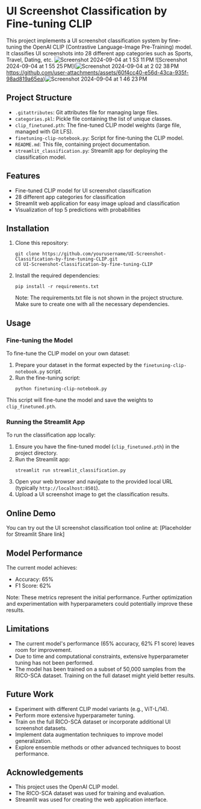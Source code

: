 # UI Screenshot Classification by Fine-tuning CLIP

This project implements a UI screenshot classification system by fine-tuning the OpenAI CLIP (Contrastive Language-Image Pre-Training) model. It classifies UI screenshots into 28 different app categories such as Sports, Travel, Dating, etc.
![Screenshot 2024-09-04 at 1 53 11 PM](https://github.com/user-attachments/assets/27fd5a3d-7600-4e41-bcc5-00686b467295)
![Screenshot 2024-09-04 at 1 55 25 PM](![Screenshot 2024-09-04 at 2 02 38 PM](https://github.com/user-attachments/assets/9c4a755a-0203-4d8d-80b0-99b66bcd2f4b)
https://github.com/user-attachments/assets/60f4cc40-e56d-43ca-935f-98ad819a65ea)![Screenshot 2024-09-04 at 1 46 23 PM](https://github.com/user-attachments/assets/44a24732-285f-4e65-925e-b4de40c7b32e)


## Project Structure

- `.gitattributes`: Git attributes file for managing large files.
- `categories.pkl`: Pickle file containing the list of unique classes.
- `clip_finetuned.pth`: The fine-tuned CLIP model weights (large file, managed with Git LFS).
- `finetuning-clip-notebook.py`: Script for fine-tuning the CLIP model.
- `README.md`: This file, containing project documentation.
- `streamlit_classification.py`: Streamlit app for deploying the classification model.

## Features


- Fine-tuned CLIP model for UI screenshot classification
- 28 different app categories for classification
- Streamlit web application for easy image upload and classification
- Visualization of top 5 predictions with probabilities

## Installation

1. Clone this repository:
   ```
   git clone https://github.com/yourusername/UI-Screenshot-Classification-by-fine-tuning-CLIP.git
   cd UI-Screenshot-Classification-by-fine-tuning-CLIP
   ```

2. Install the required dependencies:
   ```
   pip install -r requirements.txt
   ```

   Note: The requirements.txt file is not shown in the project structure. Make sure to create one with all the necessary dependencies.

## Usage

### Fine-tuning the Model

To fine-tune the CLIP model on your own dataset:

1. Prepare your dataset in the format expected by the `finetuning-clip-notebook.py` script.
2. Run the fine-tuning script:
   ```
   python finetuning-clip-notebook.py
   ```

This script will fine-tune the model and save the weights to `clip_finetuned.pth`.

### Running the Streamlit App

To run the classification app locally:

1. Ensure you have the fine-tuned model (`clip_finetuned.pth`) in the project directory.
2. Run the Streamlit app:
   ```
   streamlit run streamlit_classification.py
   ```
3. Open your web browser and navigate to the provided local URL (typically `http://localhost:8501`).
4. Upload a UI screenshot image to get the classification results.

## Online Demo

You can try out the UI screenshot classification tool online at: [Placeholder for Streamlit Share link]

## Model Performance

The current model achieves:
- Accuracy: 65%
- F1 Score: 62%

Note: These metrics represent the initial performance. Further optimization and experimentation with hyperparameters could potentially improve these results.

## Limitations

- The current model's performance (65% accuracy, 62% F1 score) leaves room for improvement.
- Due to time and computational constraints, extensive hyperparameter tuning has not been performed.
- The model has been trained on a subset of 50,000 samples from the RICO-SCA dataset. Training on the full dataset might yield better results.

## Future Work

- Experiment with different CLIP model variants (e.g., ViT-L/14).
- Perform more extensive hyperparameter tuning.
- Train on the full RICO-SCA dataset or incorporate additional UI screenshot datasets.
- Implement data augmentation techniques to improve model generalization.
- Explore ensemble methods or other advanced techniques to boost performance.


## Acknowledgements

- This project uses the OpenAI CLIP model.
- The RICO-SCA dataset was used for training and evaluation.
- Streamlit was used for creating the web application interface.
